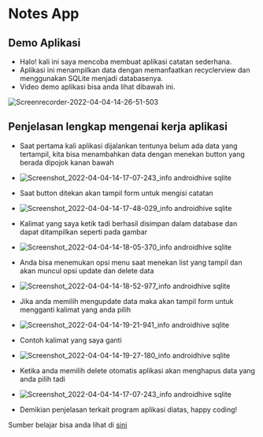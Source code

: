 # Notes App

## Demo Aplikasi
- Halo! kali ini saya mencoba membuat aplikasi catatan sederhana.
- Aplikasi ini menampilkan data dengan memanfaatkan recyclerview dan menggunakan SQLite menjadi databasenya.
- Video demo aplikasi bisa anda lihat dibawah ini.
 
![Screenrecorder-2022-04-04-14-26-51-503](https://user-images.githubusercontent.com/60208227/161505339-76a64f2b-6717-4895-b3b4-eb0422e73191.gif)

## Penjelasan lengkap mengenai kerja aplikasi
- Saat pertama kali aplikasi dijalankan tentunya belum ada data yang tertampil, kita bisa menambahkan data dengan menekan button yang berada dipojok kanan bawah

- ![Screenshot_2022-04-04-14-17-07-243_info androidhive sqlite](https://user-images.githubusercontent.com/60208227/161505408-79bcde73-e4ee-4dbe-8858-fbcaeefe5810.jpg)

- Saat button ditekan akan tampil form untuk mengisi catatan

- ![Screenshot_2022-04-04-14-17-48-029_info androidhive sqlite](https://user-images.githubusercontent.com/60208227/161505401-33662d6e-242e-4f91-b4be-31f97e3a6433.jpg)

- Kalimat yang saya ketik tadi berhasil disimpan dalam database dan dapat ditampilkan seperti pada gambar

- ![Screenshot_2022-04-04-14-18-05-370_info androidhive sqlite](https://user-images.githubusercontent.com/60208227/161505395-a3a33c45-971a-4329-a206-d61291a8bc32.jpg)

- Anda bisa menemukan opsi menu saat menekan list yang tampil dan akan muncul opsi update dan delete data

- ![Screenshot_2022-04-04-14-18-52-977_info androidhive sqlite](https://user-images.githubusercontent.com/60208227/161505389-a8d1e6a2-81d9-4af4-a83a-1803c9612db0.jpg)

- Jika anda memilih mengupdate data maka akan tampil form untuk mengganti kalimat yang anda pilih

- ![Screenshot_2022-04-04-14-19-21-941_info androidhive sqlite](https://user-images.githubusercontent.com/60208227/161505383-1bee39d1-9ce6-476e-a8f3-e97766707bc3.jpg)

- Contoh kalimat yang saya ganti

- ![Screenshot_2022-04-04-14-19-27-180_info androidhive sqlite](https://user-images.githubusercontent.com/60208227/161505377-dbcc8e03-8841-4f57-ae08-9d754ab21baf.jpg)

- Ketika anda memilih delete otomatis aplikasi akan menghapus data yang anda pilih tadi

- ![Screenshot_2022-04-04-14-17-07-243_info androidhive sqlite](https://user-images.githubusercontent.com/60208227/161505408-79bcde73-e4ee-4dbe-8858-fbcaeefe5810.jpg)

- Demikian penjelasan terkait program aplikasi diatas, happy coding!

Sumber belajar bisa anda lihat di [sini](https://www.androidhive.info/2011/11/android-sqlite-database-tutorial/)
